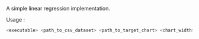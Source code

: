 A simple linear regression implementation.

Usage :
```bash
<executable> <path_to_csv_dataset> <path_to_target_chart> <chart_width> <chart_height>
```

